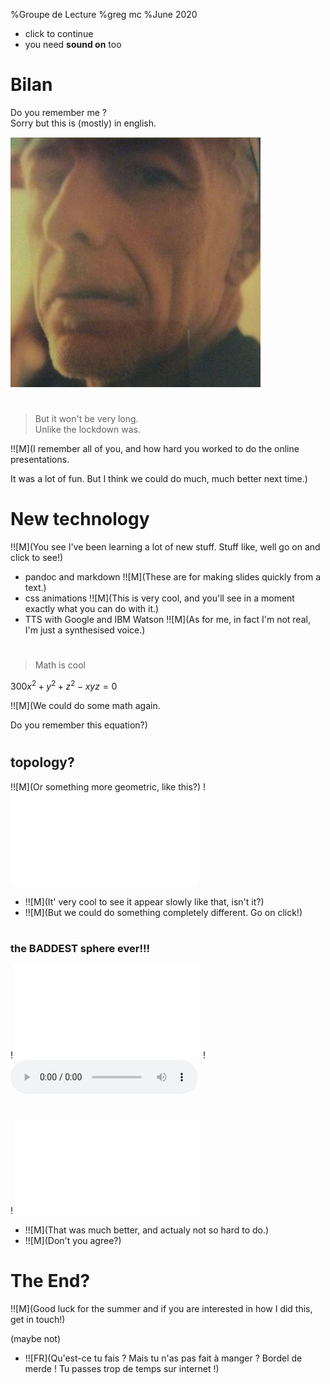 %Groupe de Lecture
%greg mc
%June 2020

- click to continue
- you need **sound on** too

# Bilan

 Do you remember me ?  
 Sorry but this is (mostly) in english.

![](me.jpeg)

#

> But it won't be very long.  
Unlike the lockdown was.

!![M](I remember all of you,  and how hard you worked to do the online
presentations.

It was a lot of fun. But I think we could do much, much better next time.)

# New technology

!![M](You see I've been learning a lot of new stuff.
Stuff like, well go on and click to see!)
- pandoc and markdown
!![M](These are for making slides quickly from a text.)
- css animations
!![M](This is very cool, and you'll see in a moment exactly what you can do with it.)
- TTS with Google and IBM Watson 
!![M](As for me, in fact I'm not real, I'm just a synthesised voice.)

#

>Math is cool

300$x^2 + y^2 + z^2 - xyz = 0$

!![M](We could do some math again.

Do you remember this equation?)

#

## topology?

!![M](Or something more geometric, like this?)
!![](torus.html)

- !![M](It' very cool to see it appear slowly like that, isn't it?)
- !![M](But we could do something completely different. Go on click!)

#
### the BADDEST sphere ever!!!

!![](sw.html)
!![](sw.mp3)

#

!![](c3po.html)

- !![M](That was much better, and actualy not so hard to do.)
- !![M](Don't you agree?)

# The End?

!![M](Good luck for the summer
and if you are interested in how I did this, get in touch!)

(maybe not)

- !![FR](Qu'est-ce tu fais ? Mais tu n'as pas fait à manger ? 
Bordel de merde ! Tu passes trop de temps sur internet !)
